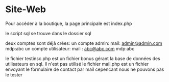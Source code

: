 # Site-Web
Pour accéder à la boutique, la page principale est index.php

le script sql se trouve dans le dossier sql

deux comptes sont déjà crées:
un compte admin: mail: admin@admin.com mdp:abc
un compte utilisateur: mail : abc@abc.com mdp:abc

le fichier testinsc.php est un fichier bonus gérant la base de données des utilisateurs en sql. Il n'est pas utilisé
le fichier mail.php est un fichier envoyant le formulaire de contact par mail cepencant nous ne pouvons pas le tester
